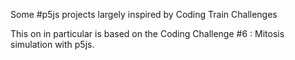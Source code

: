 Some #p5js projects largely inspired by Coding Train Challenges

This on in particular is based on the Coding Challenge #6 : Mitosis simulation with p5js.
